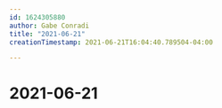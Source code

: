 ```yaml
---
id: 1624305880
author: Gabe Conradi
title: "2021-06-21"
creationTimestamp: 2021-06-21T16:04:40.789504-04:00

---
```

# 2021-06-21


